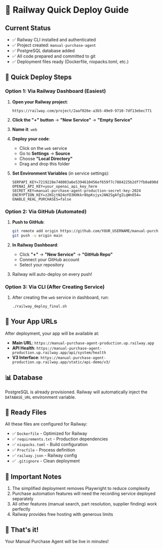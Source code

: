 # 🚀 Railway Quick Deploy Guide

## Current Status
- ✅ Railway CLI installed and authenticated
- ✅ Project created: `manual-purchase-agent`
- ✅ PostgreSQL database added
- ✅ All code prepared and committed to git
- ✅ Deployment files ready (Dockerfile, nixpacks.toml, etc.)

## 🎯 Quick Deploy Steps

### Option 1: Via Railway Dashboard (Easiest)

1. **Open your Railway project**:
   ```
   https://railway.com/project/2aaf026e-a3b5-49e9-9710-7df13ebec771
   ```

2. **Click the "+" button** → **"New Service"** → **"Empty Service"**

3. **Name it**: `web`

4. **Deploy your code**:
   - Click on the `web` service
   - Go to **Settings** → **Source**
   - Choose **"Local Directory"**
   - Drag and drop this folder

5. **Set Environment Variables** (in service settings):
   ```
   SERPAPI_KEY=7219228e748003a6e5394610456ef659f7c7884225b2df7fb0a890da61ad7f48
   OPENAI_API_KEY=your_openai_api_key_here
   SECRET_KEY=manual-purchase-agent-production-secret-key-2024
   ENCRYPTION_KEY=z2KGjtN24oYD3KHkkr8bpKsjyxJAN2SgAfgILqWnO54=
   ENABLE_REAL_PURCHASES=false
   ```

### Option 2: Via GitHub (Automated)

1. **Push to GitHub**:
   ```bash
   git remote add origin https://github.com/YOUR_USERNAME/manual-purchase-agent.git
   git push -u origin main
   ```

2. **In Railway Dashboard**:
   - Click **"+"** → **"New Service"** → **"GitHub Repo"**
   - Connect your GitHub account
   - Select your repository

3. Railway will auto-deploy on every push!

### Option 3: Via CLI (After Creating Service)

1. After creating the `web` service in dashboard, run:
   ```bash
   ./railway_deploy_final.sh
   ```

## 🔗 Your App URLs

After deployment, your app will be available at:
- **Main URL**: `https://manual-purchase-agent-production.up.railway.app`
- **API Health**: `https://manual-purchase-agent-production.up.railway.app/api/system/health`
- **V3 Interface**: `https://manual-purchase-agent-production.up.railway.app/static/api-demo/v3/`

## 📊 Database

PostgreSQL is already provisioned. Railway will automatically inject the `DATABASE_URL` environment variable.

## 🎯 Ready Files

All these files are configured for Railway:
- ✅ `Dockerfile` - Optimized for Railway
- ✅ `requirements.txt` - Production dependencies
- ✅ `nixpacks.toml` - Build configuration
- ✅ `Procfile` - Process definition
- ✅ `railway.json` - Railway config
- ✅ `.gitignore` - Clean deployment

## 🚨 Important Notes

1. The simplified deployment removes Playwright to reduce complexity
2. Purchase automation features will need the recording service deployed separately
3. All other features (manual search, part resolution, supplier finding) work perfectly
4. Railway provides free hosting with generous limits

## 🎉 That's it!

Your Manual Purchase Agent will be live in minutes!